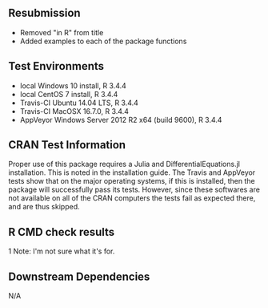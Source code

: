 ## Resubmission

- Removed "in R" from title
- Added examples to each of the package functions 

## Test Environments

* local Windows 10 install, R 3.4.4
* local CentOS 7 install, R 3.4.4
* Travis-CI Ubuntu 14.04 LTS, R 3.4.4
* Travis-CI MacOSX 16.7.0, R 3.4.4
* AppVeyor Windows Server 2012 R2 x64 (build 9600), R 3.4.4

## CRAN Test Information

Proper use of this package requires a Julia and DifferentialEquations.jl installation. 
This is noted in the installation guide. The Travis and AppVeyor tests show that on 
the major operating systems, if this is installed, then the package will successfully 
pass its tests. However, since these softwares are not available on all of the CRAN
computers the tests fail as expected there, and are thus skipped. 
        
## R CMD check results

1 Note: I'm not sure what it's for.

## Downstream Dependencies

N/A
